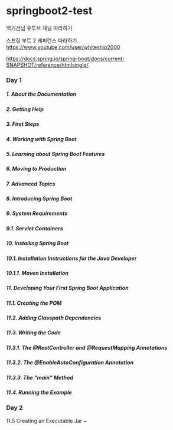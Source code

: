 # springboot2-test
백기선님 유투브 채널 따라하기


스프링 부트 2 레퍼런스 따라하기
https://www.youtube.com/user/whiteship2000

https://docs.spring.io/spring-boot/docs/current-SNAPSHOT/reference/htmlsingle/

### Day 1
##### 1. About the Documentation
##### 2. Getting Help
##### 3. First Steps
##### 4. Working with Spring Boot
##### 5. Learning about Spring Boot Features
##### 6. Moving to Production
##### 7. Advanced Topics
##### 8. Introducing Spring Boot
##### 9. System Requirements
##### 9.1. Servlet Containers
##### 10. Installing Spring Boot
##### 10.1. Installation Instructions for the Java Developer
##### 10.1.1. Maven Installation
##### 11. Developing Your First Spring Boot Application
##### 11.1. Creating the POM
##### 11.2. Adding Classpath Dependencies
##### 11.3. Writing the Code
##### 11.3.1. The @RestController and @RequestMapping Annotations
##### 11.3.2. The @EnableAutoConfiguration Annotation
##### 11.3.3. The “main” Method
##### 11.4. Running the Example

### Day 2
11.5 Creating an Executable Jar ~

